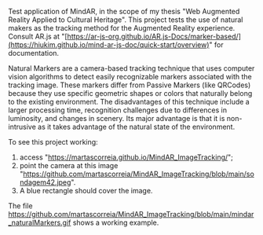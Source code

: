 Test application of MindAR, in the scope of my thesis "Web Augmented Reality Applied to Cultural Heritage". 
This project tests the use of natural makers as the tracking method for the Augmented Reality experience. Consult AR.js at "[https://ar-js-org.github.io/AR.js-Docs/marker-based/](https://hiukim.github.io/mind-ar-js-doc/quick-start/overview)" for documentation.

Natural Markers are a camera-based tracking technique that uses computer vision algorithms to detect easily recognizable markers associated with the tracking image. These markers differ from Passive Markers (like QRCodes) because they use specific geometric shapes or colors that naturally belong to the existing environment. The disadvantages of this technique include a larger processing time, recognition challenges due to differences in luminosity, and changes in scenery. Its major advantage is that it is non-intrusive as it takes advantage of the natural state of the environment.

To see this project working:
1. access "https://martascorreia.github.io/MindAR_ImageTracking/";
2. point the camera at this image "https://github.com/martascorreia/MindAR_ImageTracking/blob/main/sondagem42.jpeg".
3. A blue rectangle should cover the image.

The file https://github.com/martascorreia/MindAR_ImageTracking/blob/main/mindar_naturalMarkers.gif shows a working example.
